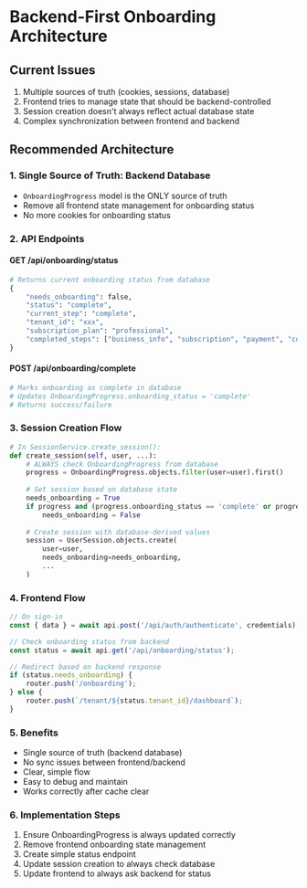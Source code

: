 # Backend-First Onboarding Architecture

## Current Issues
1. Multiple sources of truth (cookies, sessions, database)
2. Frontend tries to manage state that should be backend-controlled
3. Session creation doesn't always reflect actual database state
4. Complex synchronization between frontend and backend

## Recommended Architecture

### 1. Single Source of Truth: Backend Database
- `OnboardingProgress` model is the ONLY source of truth
- Remove all frontend state management for onboarding status
- No more cookies for onboarding status

### 2. API Endpoints

#### GET /api/onboarding/status
```python
# Returns current onboarding status from database
{
    "needs_onboarding": false,
    "status": "complete",
    "current_step": "complete",
    "tenant_id": "xxx",
    "subscription_plan": "professional",
    "completed_steps": ["business_info", "subscription", "payment", "complete"]
}
```

#### POST /api/onboarding/complete
```python
# Marks onboarding as complete in database
# Updates OnboardingProgress.onboarding_status = 'complete'
# Returns success/failure
```

### 3. Session Creation Flow
```python
# In SessionService.create_session():
def create_session(self, user, ...):
    # ALWAYS check OnboardingProgress from database
    progress = OnboardingProgress.objects.filter(user=user).first()
    
    # Set session based on database state
    needs_onboarding = True
    if progress and (progress.onboarding_status == 'complete' or progress.setup_completed):
        needs_onboarding = False
    
    # Create session with database-derived values
    session = UserSession.objects.create(
        user=user,
        needs_onboarding=needs_onboarding,
        ...
    )
```

### 4. Frontend Flow
```javascript
// On sign-in
const { data } = await api.post('/api/auth/authenticate', credentials);

// Check onboarding status from backend
const status = await api.get('/api/onboarding/status');

// Redirect based on backend response
if (status.needs_onboarding) {
    router.push('/onboarding');
} else {
    router.push(`/tenant/${status.tenant_id}/dashboard`);
}
```

### 5. Benefits
- Single source of truth (backend database)
- No sync issues between frontend/backend
- Clear, simple flow
- Easy to debug and maintain
- Works correctly after cache clear

### 6. Implementation Steps
1. Ensure OnboardingProgress is always updated correctly
2. Remove frontend onboarding state management
3. Create simple status endpoint
4. Update session creation to always check database
5. Update frontend to always ask backend for status